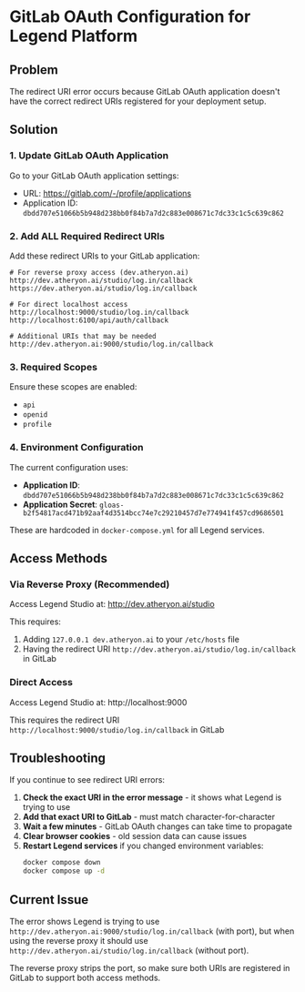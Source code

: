 # GitLab OAuth Configuration for Legend Platform

## Problem
The redirect URI error occurs because GitLab OAuth application doesn't have the correct redirect URIs registered for your deployment setup.

## Solution

### 1. Update GitLab OAuth Application

Go to your GitLab OAuth application settings:
- URL: https://gitlab.com/-/profile/applications
- Application ID: `dbdd707e51066b5b948d238bb0f84b7a7d2c883e008671c7dc33c1c5c639c862`

### 2. Add ALL Required Redirect URIs

Add these redirect URIs to your GitLab application:

```
# For reverse proxy access (dev.atheryon.ai)
http://dev.atheryon.ai/studio/log.in/callback
https://dev.atheryon.ai/studio/log.in/callback

# For direct localhost access
http://localhost:9000/studio/log.in/callback
http://localhost:6100/api/auth/callback

# Additional URIs that may be needed
http://dev.atheryon.ai:9000/studio/log.in/callback
```

### 3. Required Scopes

Ensure these scopes are enabled:
- `api`
- `openid` 
- `profile`

### 4. Environment Configuration

The current configuration uses:
- **Application ID**: `dbdd707e51066b5b948d238bb0f84b7a7d2c883e008671c7dc33c1c5c639c862`
- **Application Secret**: `gloas-b2f54817acd471b92aaf4d3514bcc74e7c29210457d7e774941f457cd9686501`

These are hardcoded in `docker-compose.yml` for all Legend services.

## Access Methods

### Via Reverse Proxy (Recommended)
Access Legend Studio at: http://dev.atheryon.ai/studio

This requires:
1. Adding `127.0.0.1 dev.atheryon.ai` to your `/etc/hosts` file
2. Having the redirect URI `http://dev.atheryon.ai/studio/log.in/callback` in GitLab

### Direct Access
Access Legend Studio at: http://localhost:9000

This requires the redirect URI `http://localhost:9000/studio/log.in/callback` in GitLab

## Troubleshooting

If you continue to see redirect URI errors:

1. **Check the exact URI in the error message** - it shows what Legend is trying to use
2. **Add that exact URI to GitLab** - must match character-for-character
3. **Wait a few minutes** - GitLab OAuth changes can take time to propagate
4. **Clear browser cookies** - old session data can cause issues
5. **Restart Legend services** if you changed environment variables:
   ```bash
   docker compose down
   docker compose up -d
   ```

## Current Issue
The error shows Legend is trying to use `http://dev.atheryon.ai:9000/studio/log.in/callback` (with port), but when using the reverse proxy it should use `http://dev.atheryon.ai/studio/log.in/callback` (without port).

The reverse proxy strips the port, so make sure both URIs are registered in GitLab to support both access methods.